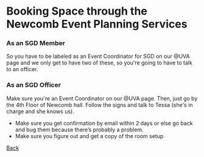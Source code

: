 # Booking Space through the Newcomb Event Planning Services

### As an SGD Member
So you have to be labeled as an Event Coordinator for SGD on our @UVA page and we only get to have two of these, so you're going to have to talk to an officer.

### As an SGD Officer
Make sure you're an Event Coordinator on our @UVA page. Then, just go by the 4th Floor of Newcomb hall. Follow the signs and talk to Tessa (she's in charge and she knows us).

* Make sure you get confirmation by email within 2 days or else go back and bug them because there’s probably a problem. 
* Make sure you figure out and get a copy of the room setup

[Back](/../index.md)